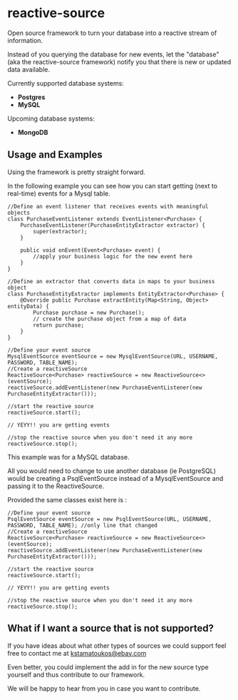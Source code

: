 reactive-source
===============

Open source framework to turn your database into a reactive stream of information.

Instead of you querying the database for new events, let the "database" (aka the reactive-source framework) notify you
that there is new or updated data available.

Currently supported database systems:

* **Postgres**
* **MySQL**

Upcoming database systems:

* **MongoDB**

Usage and Examples
--------

Using the framework is pretty straight forward.

In the following example you can see how you can start getting (next to real-time) events for a Mysql table.

    //Define an event listener that receives events with meaningful objects
    class PurchaseEventListener extends EventListener<Purchase> {
        PurchaseEventListener(PurchaseEntityExtractor extractor) {
            super(extractor);
        }

        public void onEvent(Event<Purchase> event) {
            //apply your business logic for the new event here
        }
    }

    //Define an extractor that converts data in maps to your business object
    class PurchaseEntityExtractor implements EntityExtractor<Purchase> {
        @Override public Purchase extractEntity(Map<String, Object> entityData) {
            Purchase purchase = new Purchase();
            // create the purchase object from a map of data
            return purchase;
        }
    }

    //Define your event source
    MysqlEventSource eventSource = new MysqlEventSource(URL, USERNAME, PASSWORD, TABLE_NAME);
    //Create a reactiveSource
    ReactiveSource<Purchase> reactiveSource = new ReactiveSource<>(eventSource);
    reactiveSource.addEventListener(new PurchaseEventListener(new PurchaseEntityExtractor()));

    //start the reactive source
    reactiveSource.start();

    // YEYY!! you are getting events

    //stop the reactive source when you don't need it any more
    reactiveSource.stop();


This example was for a MySQL database.

All you would need to change to use another database (ie PostgreSQL) would be creating a PsqlEventSource instead of
a MysqlEventSource and passing it to the ReactiveSource.

Provided the same classes exist here is :

    //Define your event source
    PsqlEventSource eventSource = new PsqlEventSource(URL, USERNAME, PASSWORD, TABLE_NAME); //only line that changed
    //Create a reactiveSource
    ReactiveSource<Purchase> reactiveSource = new ReactiveSource<>(eventSource);
    reactiveSource.addEventListener(new PurchaseEventListener(new PurchaseEntityExtractor()));

    //start the reactive source
    reactiveSource.start();

    // YEYY!! you are getting events

    //stop the reactive source when you don't need it any more
    reactiveSource.stop();

What if I want a source that is not supported?
-------

If you have ideas about what other types of sources we could support feel free to contact me at kstamatoukos@ebay.com

Even better, you could implement the add in for the new source type yourself and thus contribute to our framework.

We will be happy to hear from you in case you want to contribute.


